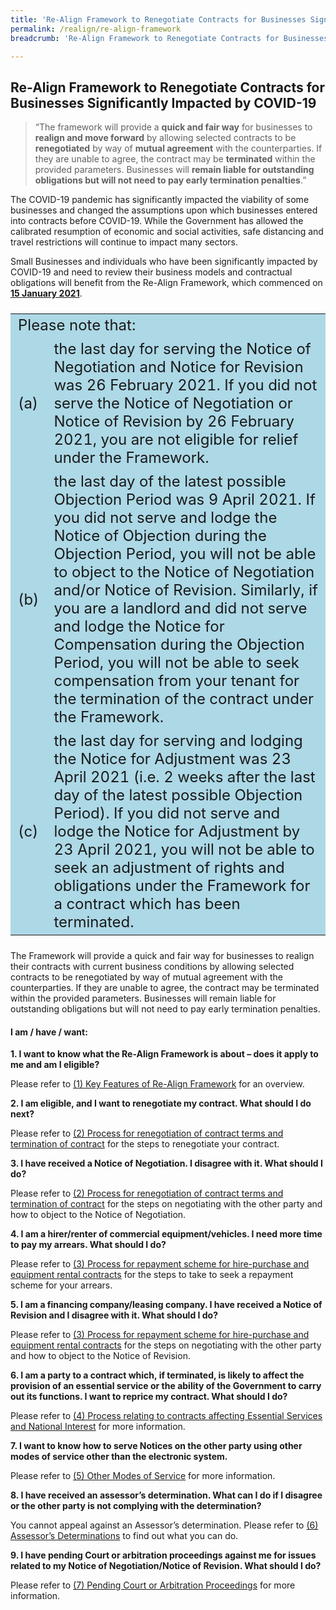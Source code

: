 ```yaml
---
title: 'Re-Align Framework to Renegotiate Contracts for Businesses Significantly Impacted by COVID-19'
permalink: /realign/re-align-framework
breadcrumb: 'Re-Align Framework to Renegotiate Contracts for Businesses Significantly Impacted by COVID-19'

---
```


## Re-Align Framework to Renegotiate Contracts for Businesses Significantly Impacted by COVID-19 ##

> “The framework will provide a <b>quick and fair way</b> for businesses to <b>realign and move forward</b> by allowing selected contracts to be <b>renegotiated</b> by way of <b>mutual agreement</b> with the counterparties. If they are unable to agree, the contract may be <b>terminated</b> within the provided parameters. Businesses will <b>remain liable for outstanding obligations but will not need to pay early termination penalties</b>.” 

The COVID-19 pandemic has significantly impacted the viability of some businesses and changed the assumptions upon which businesses entered into contracts before COVID-19. While the Government has allowed the calibrated resumption of economic and social activities, safe distancing and travel restrictions will continue to impact many sectors.

Small Businesses and individuals who have been significantly impacted by COVID-19 and need to review their business models and contractual obligations will benefit from the Re-Align Framework, which commenced on **<u>15 January 2021</u>**. 

<style>
table.highlight { background-color: #add8e6 ;font-size: 24px; }
</style>


<table class="highlight">
<tr>
  <td colspan="2">Please note that:</td>
  </tr>
  <tr>
<td> (a)</td>
  <td>the last day for serving the Notice of Negotiation and Notice for Revision was 26 February 2021. If you did not serve the Notice of Negotiation or Notice of Revision by 26 February 2021, you are not eligible for relief under the Framework.</td>
  </tr>
 <tr>
<td> (b)</td>
  <td>the last day of the latest possible Objection Period was 9 April 2021. If you did not serve and lodge the Notice of Objection during the Objection Period, you will not be able to object to the Notice of Negotiation and/or Notice of Revision. Similarly, if you are a landlord and did not serve and lodge the Notice for Compensation during the Objection Period, you will not be able to seek compensation from your tenant for the termination of the contract under the Framework.</td>
  </tr>
  <tr>
<td> (c)</td>
  <td>the last day for serving and lodging the Notice for Adjustment was 23 April 2021 (i.e. 2 weeks after the last day of the latest possible Objection Period). If you did not serve and lodge the Notice for Adjustment by 23 April 2021, you will not be able to seek an adjustment of rights and obligations under the Framework for a contract which has been terminated.
</td>
  </tr>
</table>

The Framework will provide a quick and fair way for businesses to realign their contracts with current business conditions by allowing selected contracts to be renegotiated by way of mutual agreement with the counterparties. If they are unable to agree, the contract may be terminated within the provided parameters. Businesses will remain liable for outstanding obligations but will not need to pay early termination penalties.

#### I am / have / want: ####
**1.	I want to know what the Re-Align Framework is about – does it apply to me and am I eligible?** 

Please refer to [(1) Key Features of Re-Align Framework](/realign/key-features) for an overview. 

**2.	I am eligible, and I want to renegotiate my contract. What should I do next?**

Please refer to [(2) Process for renegotiation of contract terms and termination of contract](/realign/process-renegotiation) for the steps to renegotiate your contract.  

**3.	I have received a Notice of Negotiation. I disagree with it. What should I do?**

Please refer to [(2) Process for renegotiation of contract terms and termination of contract](/realign/process-renegotiation) for the steps on negotiating with the other party and how to object to the Notice of Negotiation.

**4.	I am a hirer/renter of commercial equipment/vehicles. I need more time to pay my arrears. What should I do?**

Please refer to [(3) Process for repayment scheme for hire-purchase and equipment rental contracts](/realign/process-repayment-scheme) for the steps to take to seek a repayment scheme for your arrears.

**5.	I am a financing company/leasing company. I have received a Notice of Revision and I disagree with it. What should I do?**

Please refer to [(3) Process for repayment scheme for hire-purchase and equipment rental contracts](/realign/process-repayment-scheme) for the steps on negotiating with the other party and how to object to the Notice of Revision.

**6.	I am a party to a contract which, if terminated, is likely to affect the provision of an essential service or the ability of the Government to carry out its functions. I want to reprice my contract. What should I do?**

Please refer to [(4) Process relating to contracts affecting Essential Services and National Interest](/realign/process-essential-services) for more information.

**7.	I want to know how to serve Notices on the other party using other modes of service other than the electronic system.**

Please refer to [(5) Other Modes of Service](/realign/other-modes-service) for more information.

**8.	I have received an assessor’s determination. What can I do if I disagree or the other party is not complying with the determination?** 

You cannot appeal against an Assessor’s determination. Please refer to [(6) Assessor’s Determinations](/realign/Assessor-Determinations) to find out what you can do.

**9.	I have pending Court or arbitration proceedings against me for issues related to my Notice of Negotiation/Notice of Revision. What should I do?** 

Please refer to [(7) Pending Court or Arbitration Proceedings](/realign/pending-court-arbitration) for more information. 
